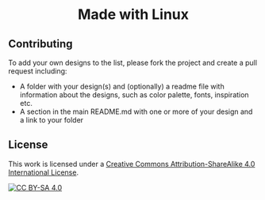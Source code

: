 <h1 align="center">Made with Linux</h1>


## Contributing

To add your own designs to the list, please fork the project and create a pull request including:
- A folder with your design(s) and (optionally) a readme file with information about the designs, such as color palette, fonts, inspiration etc. 
- A section in the main README.md with one or more of your design and a link to your folder


## License

This work is licensed under a
[Creative Commons Attribution-ShareAlike 4.0 International License][cc-by-sa].

[![CC BY-SA 4.0][cc-by-sa-image]][cc-by-sa]

[cc-by-sa]: http://creativecommons.org/licenses/by-sa/4.0/
[cc-by-sa-image]: https://licensebuttons.net/l/by-sa/4.0/88x31.png
